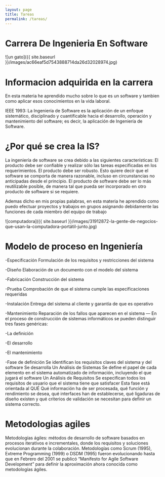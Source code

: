 ```yaml
---
layout: page
title: Tareas
permalink: /tareas/
---
```


# Carrera De Ingenieria En Software



![un gato]({{ site.baseurl }}/images/ac66eaf5d7543888714da26d32028974.jpg)

# Informacion adquirida en la carrera
En esta materia he aprendido mucho sobre lo que es un software y tambien como aplicar esos conocimientos en la vida laboral.

IEEE 1993: La Ingeniería de Software es la aplicación de un enfoque sistemático, disciplinado y cuantificable hacia el desarrollo, operación y mantenimiento del software; es decir, la aplicación de Ingeniería de Software.

# ¿Por qué se crea la IS?
La ingeniería de software se crea debido a las siguientes características:
El producto debe ser confiable y realizar sólo las tareas especificadas en los requerimientos. 
El producto debe ser robusto.
Esto quiere decir que el software se comporta de manera razonable, incluso en circunstancias no anticipadas desde el principio. 
El producto de software debe ser lo más reutilizable posible, de manera tal que pueda ser incorporado en otro producto de software si se requiere. 

Ademas dicho en mis propias palabras, en esta materia he aprendido como puedo efectuar proyectos y trabajos en grupos asignando debidamente las funciones de cada miembro del equipo de trabajo

![computadora]({{ site.baseurl }}/images/31912872-la-gente-de-negocios-que-usan-la-computadora-portátil-junto.jpg)

# Modelo de proceso en Ingeniería
-Especificación Formulación de los requisitos y restricciones del sistema

-Diseño Elaboración de un documento con el modelo del sistema

-Fabricación Construcción del sistema

-Prueba Comprobación de que el sistema cumple las especificaciones requeridas

-Instalación Entrega del sistema al cliente y garantía de que es operativo

-Mantenimiento Reparación de los fallos que aparecen en el sistema — En el proceso de construcción de sistemas informáticos se pueden distinguir tres fases genéricas:

-La definición

-El desarrollo

-El mantenimiento

-Fase de definición Se identifican los requisitos claves del sistema y del software Se desarrolla Un Análisis de Sistemas Se define el papel de cada elemento en el sistema automatizado de información, incluyendo el que jugará el software Un Análisis de Requisitos Se especifican todos los requisitos de usuario que el sistema tiene que satisfacer Esta fase está orientada al QUÉ Qué información ha de ser procesada, qué función y rendimiento se desea, qué interfaces han de establecerse, qué ligaduras de diseño existen y qué criterios de validación se necesitan para definir un sistema correcto.

# Metodologias agiles
Metodologías ágiles: métodos de desarrollo de software basados en procesos iterativos e incrementales, donde los requisitos y soluciones evolucionan durante la colaboración.
Metodologías como Scrum (1995), Extreme Programming (1999) o DSDM (1995) fueron evolucionando hasta que en Febrero del 2001 se publicó “Manifesto for Agile Software Development” para definir la aproximación ahora conocida como metodologías ágiles.


